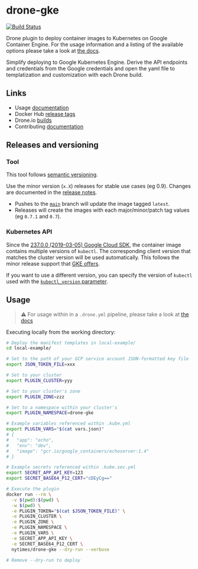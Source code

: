 # drone-gke

[![Build Status](https://cloud.drone.io/api/badges/nytimes/drone-gke/status.svg)](https://cloud.drone.io/nytimes/drone-gke)

Drone plugin to deploy container images to Kubernetes on Google Container Engine.
For the usage information and a listing of the available options please take a look at [the docs](DOCS.md).

Simplify deploying to Google Kubernetes Engine.
Derive the API endpoints and credentials from the Google credentials and open the yaml file to templatization and customization with each Drone build.

## Links

- Usage [documentation](DOCS.md)
- Docker Hub [release tags](https://hub.docker.com/r/nytimes/drone-gke/tags)
- Drone.io [builds](https://cloud.drone.io/nytimes/drone-gke)
- Contributing [documentation](.github/CONTRIBUTING.md)

## Releases and versioning

### Tool

This tool follows [semantic versioning](https://semver.org/).

Use the minor version (`x.X`) releases for stable use cases (eg 0.9).
Changes are documented in the [release notes](https://github.com/nytimes/drone-gke/releases).

- Pushes to the [`main`](https://github.com/nytimes/drone-gke/tree/main) branch will update the image tagged `latest`.
- Releases will create the images with each major/minor/patch tag values (eg `0.7.1` and `0.7`).

### Kubernetes API

Since the [237.0.0 (2019-03-05) Google Cloud SDK][sdk], the container image contains multiple versions of `kubectl`.
The corresponding client version that matches the cluster version will be used automatically.
This follows the minor release support that [GKE offers](https://cloud.google.com/kubernetes-engine/versioning-and-upgrades).

If you want to use a different version, you can specify the version of `kubectl` used with the [`kubectl_version` parameter][version-parameter].

[sdk]: https://cloud.google.com/sdk/docs/release-notes#23700_2019-03-05
[version-parameter]: DOCS.md#kubectl_version

## Usage

> :warning: For usage within in a `.drone.yml` pipeline, please take a look at [the docs](DOCS.md)

Executing locally from the working directory:

```sh
# Deploy the manifest templates in local-example/
cd local-example/

# Set to the path of your GCP service account JSON-formatted key file
export JSON_TOKEN_FILE=xxx

# Set to your cluster
export PLUGIN_CLUSTER=yyy

# Set to your cluster's zone
export PLUGIN_ZONE=zzz

# Set to a namespace within your cluster's
export PLUGIN_NAMESPACE=drone-gke

# Example variables referenced within .kube.yml
export PLUGIN_VARS="$(cat vars.json)"
# {
#   "app": "echo",
#   "env": "dev",
#   "image": "gcr.io/google_containers/echoserver:1.4"
# }

# Example secrets referenced within .kube.sec.yml
export SECRET_APP_API_KEY=123
export SECRET_BASE64_P12_CERT="cDEyCg=="

# Execute the plugin
docker run --rm \
  -v $(pwd):$(pwd) \
  -w $(pwd) \
  -e PLUGIN_TOKEN="$(cat $JSON_TOKEN_FILE)" \
  -e PLUGIN_CLUSTER \
  -e PLUGIN_ZONE \
  -e PLUGIN_NAMESPACE \
  -e PLUGIN_VARS \
  -e SECRET_APP_API_KEY \
  -e SECRET_BASE64_P12_CERT \
  nytimes/drone-gke --dry-run --verbose

# Remove --dry-run to deploy
```
